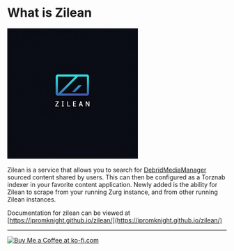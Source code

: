 # What is Zilean

<img src="docs/Writerside/images/zilean-logo.jpg" alt="zilean logo" width="300" height="300">

Zilean is a service that allows you to search for [DebridMediaManager](https://github.com/debridmediamanager/debrid-media-manager) sourced content shared by users.
This can then be configured as a Torznab indexer in your favorite content application.
Newly added is the ability for Zilean to scrape from your running Zurg instance, and from other running Zilean instances.

Documentation for zilean can be viewed at [https://ipromknight.github.io/zilean/](https://ipromknight.github.io/zilean/)

---


<a href='https://ko-fi.com/W7W616IBNG' target='_blank'><img height='36' style='border:0px;height:36px;' src='https://storage.ko-fi.com/cdn/kofi5.png?v=6' border='0' alt='Buy Me a Coffee at ko-fi.com' /></a>
